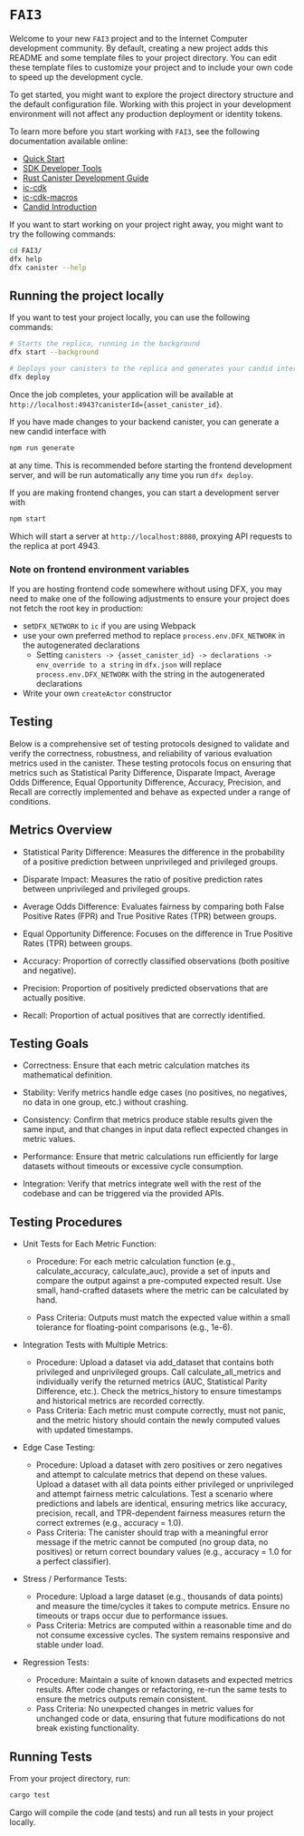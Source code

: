 # `FAI3`

Welcome to your new `FAI3` project and to the Internet Computer development community. By default, creating a new project adds this README and some template files to your project directory. You can edit these template files to customize your project and to include your own code to speed up the development cycle.

To get started, you might want to explore the project directory structure and the default configuration file. Working with this project in your development environment will not affect any production deployment or identity tokens.

To learn more before you start working with `FAI3`, see the following documentation available online:

- [Quick Start](https://internetcomputer.org/docs/current/developer-docs/setup/deploy-locally)
- [SDK Developer Tools](https://internetcomputer.org/docs/current/developer-docs/setup/install)
- [Rust Canister Development Guide](https://internetcomputer.org/docs/current/developer-docs/backend/rust/)
- [ic-cdk](https://docs.rs/ic-cdk)
- [ic-cdk-macros](https://docs.rs/ic-cdk-macros)
- [Candid Introduction](https://internetcomputer.org/docs/current/developer-docs/backend/candid/)

If you want to start working on your project right away, you might want to try the following commands:

```bash
cd FAI3/
dfx help
dfx canister --help
```

## Running the project locally

If you want to test your project locally, you can use the following commands:

```bash
# Starts the replica, running in the background
dfx start --background

# Deploys your canisters to the replica and generates your candid interface
dfx deploy
```

Once the job completes, your application will be available at `http://localhost:4943?canisterId={asset_canister_id}`.

If you have made changes to your backend canister, you can generate a new candid interface with

```bash
npm run generate
```

at any time. This is recommended before starting the frontend development server, and will be run automatically any time you run `dfx deploy`.

If you are making frontend changes, you can start a development server with

```bash
npm start
```

Which will start a server at `http://localhost:8080`, proxying API requests to the replica at port 4943.

### Note on frontend environment variables

If you are hosting frontend code somewhere without using DFX, you may need to make one of the following adjustments to ensure your project does not fetch the root key in production:

- set`DFX_NETWORK` to `ic` if you are using Webpack
- use your own preferred method to replace `process.env.DFX_NETWORK` in the autogenerated declarations
  - Setting `canisters -> {asset_canister_id} -> declarations -> env_override to a string` in `dfx.json` will replace `process.env.DFX_NETWORK` with the string in the autogenerated declarations
- Write your own `createActor` constructor

## Testing

Below is a comprehensive set of testing protocols designed to validate and verify the correctness, robustness, and reliability of various evaluation metrics used in the canister. These testing protocols focus on ensuring that metrics such as Statistical Parity Difference, Disparate Impact, Average Odds Difference, Equal Opportunity Difference, Accuracy, Precision, and Recall are correctly implemented and behave as expected under a range of conditions.

## Metrics Overview

- Statistical Parity Difference:
Measures the difference in the probability of a positive prediction between unprivileged and privileged groups.

- Disparate Impact:
Measures the ratio of positive prediction rates between unprivileged and privileged groups.

- Average Odds Difference:
Evaluates fairness by comparing both False Positive Rates (FPR) and True Positive Rates (TPR) between groups.

- Equal Opportunity Difference:
Focuses on the difference in True Positive Rates (TPR) between groups.

- Accuracy:
Proportion of correctly classified observations (both positive and negative).

- Precision:
Proportion of positively predicted observations that are actually positive.

- Recall:
Proportion of actual positives that are correctly identified.

## Testing Goals

- Correctness: 
Ensure that each metric calculation matches its mathematical definition.

- Stability: 
Verify metrics handle edge cases (no positives, no negatives, no data in one group, etc.) without crashing.

- Consistency: 
Confirm that metrics produce stable results given the same input, and that changes in input data reflect expected changes in metric values.

- Performance: 
Ensure that metric calculations run efficiently for large datasets without timeouts or excessive cycle consumption.

- Integration: 
Verify that metrics integrate well with the rest of the codebase and can be triggered via the provided APIs.

## Testing Procedures

- Unit Tests for Each Metric Function:
  - Procedure:
    For each metric calculation function (e.g., calculate_accuracy, calculate_auc), provide a set of inputs and compare the output against a pre-computed expected result.
    Use small, hand-crafted datasets where the metric can be calculated by hand.

  - Pass Criteria:
    Outputs must match the expected value within a small tolerance for floating-point comparisons (e.g., 1e-6).

- Integration Tests with Multiple Metrics:
  - Procedure:
  Upload a dataset via add_dataset that contains both privileged and unprivileged groups.
  Call calculate_all_metrics and individually verify the returned metrics (AUC, Statistical Parity Difference, etc.).
  Check the metrics_history to ensure timestamps and historical metrics are recorded correctly.
  - Pass Criteria:
  Each metric must compute correctly, must not panic, and the metric history should contain the newly computed values with updated timestamps.

- Edge Case Testing:

  - Procedure:
  Upload a dataset with zero positives or zero negatives and attempt to calculate metrics that depend on these values.
  Upload a dataset with all data points either privileged or unprivileged and attempt fairness metric calculations.
  Test a scenario where predictions and labels are identical, ensuring metrics like accuracy, precision, recall, and TPR-dependent fairness measures return the correct     extremes (e.g., accuracy = 1.0).
  - Pass Criteria:
  The canister should trap with a meaningful error message if the metric cannot be computed (no group data, no positives) or return correct boundary values (e.g.,       accuracy = 1.0 for a perfect classifier).

- Stress / Performance Tests:

  - Procedure:
  Upload a large dataset (e.g., thousands of data points) and measure the time/cycles it takes to compute metrics.
  Ensure no timeouts or traps occur due to performance issues.
  - Pass Criteria:
  Metrics are computed within a reasonable time and do not consume excessive cycles. The system remains responsive and stable under load.

- Regression Tests:

  - Procedure:
  Maintain a suite of known datasets and expected metrics results.
  After code changes or refactoring, re-run the same tests to ensure the metrics outputs remain consistent.
  - Pass Criteria:
No unexpected changes in metric values for unchanged code or data, ensuring that future modifications do not break existing functionality.

## Running Tests
From your project directory, run:

```bash
cargo test
```
Cargo will compile the code (and tests) and run all tests in your project locally.

